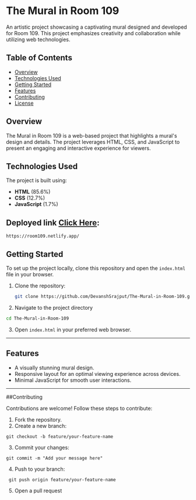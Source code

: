 # The Mural in Room 109

An artistic project showcasing a captivating mural designed and developed for Room 109. This project emphasizes creativity and collaboration while utilizing web technologies.

## Table of Contents

- [Overview](#overview)
- [Technologies Used](#technologies-used)
- [Getting Started](#getting-started)
- [Features](#features)
- [Contributing](#contributing)
- [License](#license)

## Overview

The Mural in Room 109 is a web-based project that highlights a mural's design and details. The project leverages HTML, CSS, and JavaScript to present an engaging and interactive experience for viewers.

## Technologies Used

The project is built using:

- **HTML** (85.6%)
- **CSS** (12.7%)
- **JavaScript** (1.7%)

## Deployed link [Click Here](https://room109.netlify.app/): 
```
https://room109.netlify.app/
```

## Getting Started

To set up the project locally, clone this repository and open the `index.html` file in your browser.

1. Clone the repository:
   ```bash
   git clone https://github.com/DevanshSrajput/The-Mural-in-Room-109.git
   ```
2. Navigate to the project directory
  ```bash
  cd The-Mural-in-Room-109
  ```
3. Open ```index.html``` in your preferred web browser.

---

## Features

- A visually stunning mural design.
- Responsive layout for an optimal viewing experience across devices.
- Minimal JavaScript for smooth user interactions.

---

##Contributing

Contributions are welcome! Follow these steps to contribute:
1. Fork the repository.
2. Create a new branch:
```
git checkout -b feature/your-feature-name
```
3. Commit your changes:
```
git commit -m "Add your message here"
```
4. Push to your branch:
```
 git push origin feature/your-feature-name
```
5. Open a pull request
